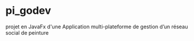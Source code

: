 # pi_godev
projet en JavaFx d'une Application multi-plateforme de gestion d’un réseau social de peinture 
